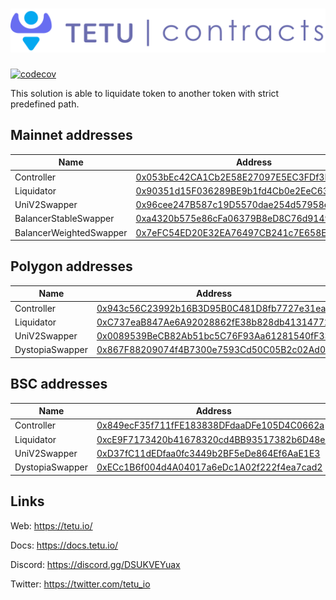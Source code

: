 # <img src="tetu_contracts.svg" alt="Tetu.io">

[![codecov](https://codecov.io/gh/tetu-io/tetu-liquidator/branch/master/graph/badge.svg?token=7BRwlLGShU)](https://codecov.io/gh/tetu-io/tetu-liquidator)

This solution is able to liquidate token to another token with strict predefined path.

## Mainnet addresses

| Name                     | Address                                                                                                                                 |
|--------------------------|-----------------------------------------------------------------------------------------------------------------------------------------|
| Controller               | [0x053bEc42CA1Cb2E58E27097E5EC3FDf3B7BEc767](https://etherscan.io/address/0x053bEc42CA1Cb2E58E27097E5EC3FDf3B7BEc767#readProxyContract) |
| Liquidator               | [0x90351d15F036289BE9b1fd4Cb0e2EeC63a9fF9b0](https://etherscan.io/address/0x90351d15F036289BE9b1fd4Cb0e2EeC63a9fF9b0#readProxyContract) |
| UniV2Swapper             | [0x96cee247B587c19D5570dae254d57958e92D75f0](https://etherscan.io/address/0x96cee247B587c19D5570dae254d57958e92D75f0#readProxyContract) |
| BalancerStableSwapper    | [0xa4320b575e86cFa06379B8eD8C76d9149A30F948](https://etherscan.io/address/0xa4320b575e86cFa06379B8eD8C76d9149A30F948#readProxyContract) |
| BalancerWeightedSwapper  | [0x7eFC54ED20E32EA76497CB241c7E658E3B29B04B](https://etherscan.io/address/0x7eFC54ED20E32EA76497CB241c7E658E3B29B04B#readProxyContract) |

## Polygon addresses

| Name            | Address                                                                                                                                     |
|-----------------|---------------------------------------------------------------------------------------------------------------------------------------------|
| Controller      | [0x943c56C23992b16B3D95B0C481D8fb7727e31ea8](https://polygonscan.com/address/0x943c56C23992b16B3D95B0C481D8fb7727e31ea8#readProxyContract)  |
| Liquidator      | [0xC737eaB847Ae6A92028862fE38b828db41314772](https://polygonscan.com/address/0xC737eaB847Ae6A92028862fE38b828db41314772#readProxyContract)  |
| UniV2Swapper    | [0x0089539BeCB82Ab51bc5C76F93Aa61281540fF33](https://polygonscan.com/address/0x0089539BeCB82Ab51bc5C76F93Aa61281540fF33#readProxyContract)  |
| DystopiaSwapper | [0x867F88209074f4B7300e7593Cd50C05B2c02Ad01](https://polygonscan.com/address/0x867F88209074f4B7300e7593Cd50C05B2c02Ad01#readProxyContract)  |


## BSC addresses

| Name            | Address                                                                                                                                |
|-----------------|----------------------------------------------------------------------------------------------------------------------------------------|
| Controller      | [0x849ecF35f711fFE183838DFdaaDFe105D4C0662a](https://bscscan.com/address/0x849ecF35f711fFE183838DFdaaDFe105D4C0662a#readProxyContract) |
| Liquidator      | [0xcE9F7173420b41678320cd4BB93517382b6D48e8](https://bscscan.com/address/0xcE9F7173420b41678320cd4BB93517382b6D48e8#readProxyContract) |
| UniV2Swapper    | [0xD37fC11dEDfaa0fc3449b2BF5eDe864Ef6AaE1E3](https://bscscan.com/address/0xD37fC11dEDfaa0fc3449b2BF5eDe864Ef6AaE1E3#readProxyContract) |
| DystopiaSwapper | [0xECc1B6f004d4A04017a6eDc1A02f222f4ea7cad2](https://bscscan.com/address/0xECc1B6f004d4A04017a6eDc1A02f222f4ea7cad2#readProxyContract) |

## Links

Web: https://tetu.io/

Docs: https://docs.tetu.io/

Discord: https://discord.gg/DSUKVEYuax

Twitter: https://twitter.com/tetu_io
